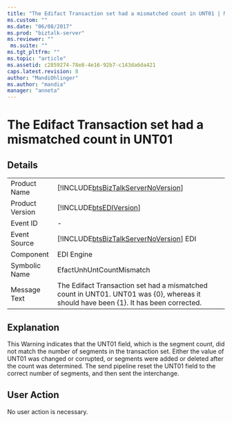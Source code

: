 ```yaml
---
title: "The Edifact Transaction set had a mismatched count in UNT01 | Microsoft Docs"
ms.custom: ""
ms.date: "06/08/2017"
ms.prod: "biztalk-server"
ms.reviewer: ""
 ms.suite: ""
ms.tgt_pltfrm: ""
ms.topic: "article"
ms.assetid: c2859274-78e8-4e16-92b7-c143da6da421
caps.latest.revision: 8
author: "MandiOhlinger"
ms.author: "mandia"
manager: "anneta"
---
```

# The Edifact Transaction set had a mismatched count in UNT01
## Details  
  
|||  
|-|-|  
|Product Name|[!INCLUDE[btsBizTalkServerNoVersion](../includes/btsbiztalkservernoversion-md.md)]|  
|Product Version|[!INCLUDE[btsEDIVersion](../includes/btsediversion-md.md)]|  
|Event ID|-|  
|Event Source|[!INCLUDE[btsBizTalkServerNoVersion](../includes/btsbiztalkservernoversion-md.md)] EDI|  
|Component|EDI Engine|  
|Symbolic Name|EfactUnhUntCountMismatch|  
|Message Text|The Edifact Transaction set had a mismatched count in UNT01. UNT01 was {0}, whereas it should have been {1}. It has been corrected.|  
  
## Explanation  
 This Warning indicates that the UNT01 field, which is the segment count, did not match the number of segments in the transaction set. Either the value of UNT01 was changed or corrupted, or segments were added or deleted after the count was determined. The send pipeline reset the UNT01 field to the correct number of segments, and then sent the interchange.  
  
## User Action  
 No user action is necessary.